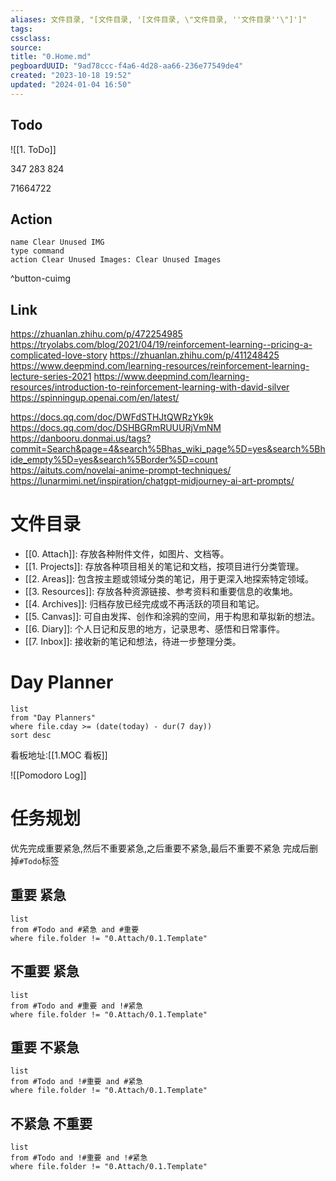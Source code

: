 ```yaml
---
aliases: 文件目录, "[文件目录, '[文件目录, \"文件目录, ''文件目录''\"]']"
tags: 
cssclass:
source:
title: "0.Home.md"
pegboardUUID: "9ad78ccc-f4a6-4d28-aa66-236e77549de4"
created: "2023-10-18 19:52"
updated: "2024-01-04 16:50"
---
```


## Todo
![[1. ToDo]]

347 283 824

71664722
## Action

```button
name Clear Unused IMG
type command
action Clear Unused Images: Clear Unused Images
```

^button-cuimg

## Link
https://zhuanlan.zhihu.com/p/472254985
https://tryolabs.com/blog/2021/04/19/reinforcement-learning--pricing-a-complicated-love-story
https://zhuanlan.zhihu.com/p/411248425
https://www.deepmind.com/learning-resources/reinforcement-learning-lecture-series-2021
https://www.deepmind.com/learning-resources/introduction-to-reinforcement-learning-with-david-silver
https://spinningup.openai.com/en/latest/

https://docs.qq.com/doc/DWFdSTHJtQWRzYk9k
https://docs.qq.com/doc/DSHBGRmRUUURjVmNM
https://danbooru.donmai.us/tags?commit=Search&page=4&search%5Bhas_wiki_page%5D=yes&search%5Bhide_empty%5D=yes&search%5Border%5D=count
https://aituts.com/novelai-anime-prompt-techniques/
https://lunarmimi.net/inspiration/chatgpt-midjourney-ai-art-prompts/
# 文件目录

- [[0. Attach]]: 存放各种附件文件，如图片、文档等。
- [[1. Projects]]: 存放各种项目相关的笔记和文档，按项目进行分类管理。
- [[2. Areas]]: 包含按主题或领域分类的笔记，用于更深入地探索特定领域。
- [[3. Resources]]: 存放各种资源链接、参考资料和重要信息的收集地。
- [[4. Archives]]: 归档存放已经完成或不再活跃的项目和笔记。
- [[5. Canvas]]: 可自由发挥、创作和涂鸦的空间，用于构思和草拟新的想法。
- [[6. Diary]]: 个人日记和反思的地方，记录思考、感悟和日常事件。
- [[7. Inbox]]: 接收新的笔记和想法，待进一步整理分类。


# Day Planner

```dataview
list
from "Day Planners"
where file.cday >= (date(today) - dur(7 day))
sort desc
```

看板地址:[[1.MOC 看板]]

![[Pomodoro Log]]

# 任务规划
优先完成重要紧急,然后不重要紧急,之后重要不紧急,最后不重要不紧急
完成后删掉`#Todo`标签
## 重要 紧急

```dataview
list
from #Todo and #紧急 and #重要 
where file.folder != "0.Attach/0.1.Template"
```

## 不重要 紧急

```dataview
list
from #Todo and #重要 and !#紧急 
where file.folder != "0.Attach/0.1.Template"
```

## 重要 不紧急

```dataview
list
from #Todo and !#重要 and #紧急 
where file.folder != "0.Attach/0.1.Template"
```

## 不紧急 不重要

```dataview
list
from #Todo and !#重要 and !#紧急 
where file.folder != "0.Attach/0.1.Template"
```